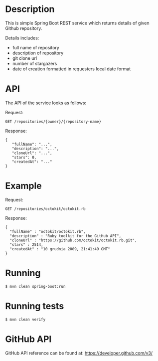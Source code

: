 # Description #

This is simple Spring Boot REST service which returns details of given Github repository. 

Details includes:

* full name of repository
* description of repository
* git clone url
* number of stargazers
* date of creation formatted in requesters local date format

# API #

The API of the service looks as follows:

Request:
```
GET /repositories/{owner}/{repository-name}
```

Response:
```
{
   "fullName": "...", 
   "description": "...", 
   "cloneUrl": "...", 
   "stars": 0, 
   "createdAt": "..."
}
```

# Example #

Request:
```
GET /repositories/octokit/octokit.rb
```

Response:
```
{
  "fullName" : "octokit/octokit.rb",
  "description" : "Ruby toolkit for the GitHub API",
  "cloneUrl" : "https://github.com/octokit/octokit.rb.git",
  "stars" : 2514,
  "createdAt" : "10 grudnia 2009, 21:41:49 GMT"
}
```

# Running #

```
$ mvn clean spring-boot:run
```

# Running tests #

```
$ mvn clean verify
```

# GitHub API #

GitHub API reference can be found at: https://developer.github.com/v3/
